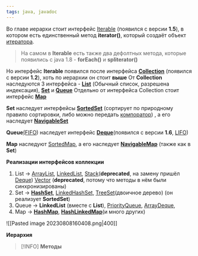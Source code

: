 ```yaml
---
tags: java, javadoc
---
```

Во главе иерархи стоит интерфейс [Iterable](java_Iterable.md) (появился с версии **1.5**), в котором есть единственный метод **iterator()**, который создаёт объект [итератора](java_Iterator.md). 
> На самом в **Iterable** есть также два дефолтных метода, которые появились с java 1.8 - **forEach()** и **spliterator()**

Но интерфейс **Iterable** появился после интерфейса **[Collection](java_Collection.md)** (появился с версии **1.2**), хоть по иерархии он стоит **выше**
От **Collection** наследуются 3 интерфейса - **[List](java_List.md)** (Обычный список, разрешена индексация), **[Set](java_Set.md)** и **[Queue](java_Queue.md)** 
Отдельно от интерфейса Collection стоит  интерфейс **[Map](java_Map.md)**


**Set** наследует интерфейсы **[SortedSet](java_SortedSet)** (сортирует по природному правило сортировки, либо можно передать [компоратор](java_Comparator.md)) , а его наследует **[NavigableSet](java_NavigableSet)** 

**Queue**[(FIFO](FIFO)) наследует интерфейс **[Deque](java_Deque.md)**(появился с версии **1.6**, [LIFO](LIFO.md))

**Map** наследуют [SortedMap](java_SortedMap), а его наследует **[NavigableMap](java_NavigableMap)** (также как в **Set**)


**Реализации интерфейсов коллекции**
1) List -> [ArrayList](java_ArrayList.md), [LinkedList](java_LinkedList.md), [Stack](java_Stack)(**deprecated**, на замену пришёл [Deque](java_Deque.md)) [Vector](java_Vector) (**deprecated**, потому что методы в нём были синхронизированы)
2) Set -> **[HashSet](java_HashSet.md)**, [LinkedHashSet](java_LinkedHashSet.md), [TreeSet](java_TreeSet.md)(двоичное дерево) (он реализует **SortedSet**)
3) Queue -> **LinkedList** (вместе с **List**), [PriorityQueue](java_PriorityQueue.md), [ArrayDeque](ArrayDeque.md), 
4) Map -> **[HashMap](java_HashMap)**, **[HashLinkedMap](java_HashLinkedMap)**(и много других)



![[Pasted image 20230808160408.png|400]]


**Иерархия**
>[!INFO]
>**Методы**